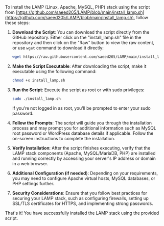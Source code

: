 To install the LAMP (Linux, Apache, MySQL, PHP) stack using the script from [https://github.com/saeed205/LAMP/blob/main/install_lamp.sh](https://github.com/saeed205/LAMP/blob/main/install_lamp.sh), follow these steps:

1. **Download the Script**: 
   You can download the script directly from the GitHub repository. Either click on the "install_lamp.sh" file in the repository and then click on the "Raw" button to view the raw content, or use `wget` command to download it directly:

   ```bash
   wget https://raw.githubusercontent.com/saeed205/LAMP/main/install_lamp.sh
   ```

2. **Make the Script Executable**: 
   After downloading the script, make it executable using the following command:

   ```bash
   chmod +x install_lamp.sh
   ```

3. **Run the Script**: 
   Execute the script as root or with sudo privileges:

   ```bash
   sudo ./install_lamp.sh
   ```

   If you're not logged in as root, you'll be prompted to enter your sudo password.

4. **Follow the Prompts**: 
   The script will guide you through the installation process and may prompt you for additional information such as MySQL root password or WordPress database details if applicable. Follow the on-screen instructions to complete the installation.

5. **Verify Installation**: 
   After the script finishes executing, verify that the LAMP stack components (Apache, MySQL/MariaDB, PHP) are installed and running correctly by accessing your server's IP address or domain in a web browser.

6. **Additional Configuration (if needed)**: 
   Depending on your requirements, you may need to configure Apache virtual hosts, MySQL databases, or PHP settings further.

7. **Security Considerations**: 
   Ensure that you follow best practices for securing your LAMP stack, such as configuring firewalls, setting up SSL/TLS certificates for HTTPS, and implementing strong passwords.

That's it! You have successfully installed the LAMP stack using the provided script.
